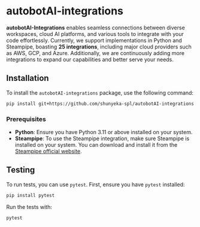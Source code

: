 # autobotAI-integrations

**autobotAI-Integrations** enables seamless connections between diverse workspaces, cloud AI platforms, and various tools to integrate with your code effortlessly. Currently, we support implementations in Python and Steampipe, boasting **25 integrations**, including major cloud providers such as AWS, GCP, and Azure. Additionally, we are continuously adding more integrations to expand our capabilities and better serve your needs.

## Installation

To install the `autobotAI-integrations` package, use the following command:

```sh
pip install git+https://github.com/shunyeka-spl/autobotAI-integrations
```

### Prerequisites

- **Python**: Ensure you have Python 3.11 or above installed on your system.
- **Steampipe**: To use the Steampipe integration, make sure Steampipe is installed on your system. You can download and install it from the [Steampipe official website](https://steampipe.io/downloads).

<!--## Usage

### Importing the Package

To start using `autobotAI-integrations`, you need to import the necessary modules in your code. Here's an example of how to import and use the package:

```python
from autobotAI_integrations.handlers import some_handler
from autobotAI_integrations.integrations import some_integration
from autobotAI_integrations.utils import some_utility

# Example usage
result = some_integration.connect()
print(result)
```

### Configuration

If your package requires any configuration (e.g., API keys, authentication details), provide details here on how to set it up. For example:

```python
import os

# Set up environment variables for authentication
os.environ['API_KEY'] = 'your_api_key'
os.environ['API_SECRET'] = 'your_api_secret'
```

### Code Examples

#### Example 1: Run payload file

```python
from autobotAI_integrations.handlers.payload_handler import handle_payload
from autobotAI_integrations.payload_schema import Payload
import json

payload_filename = "<payload_file_path>"

with open(payload_filename) as f:
    payload = json.load(f)

payload = Payload(**payload)


handle_payload(payload=payload, print_output=True)

```

## Features

- **Multiple Integrations**: Supports integration with various platforms and tools.
- **Python and Steampipe Support**: Initial support for Python and Steampipe.
- **Easy Configuration**: Simple setup and configuration for different integrations.

## Modules and Classes

### Handlers

- **`handlers.some_handler`**: Description of what this handler does.

### Integrations

- **`integrations.example_integration`**: Example integration with a specific service.
- **`integrations.steampipe_integration`**: Integration for Steampipe.

### Utilities

- **`utils.some_utility`**: Description of this utility function.
-->
## Testing

To run tests, you can use `pytest`. First, ensure you have `pytest` installed:

```sh
pip install pytest
```

Run the tests with:

```sh
pytest
```
<!--
### Test Configuration

If there are any specific configurations or environment setups needed for testing, provide the details here.

## Contributing

We welcome contributions from the community. To contribute:

1. Fork the repository.
2. Create a new branch (`git checkout -b feature-branch`).
3. Make your changes and commit them (`git commit -am 'Add new feature'`).
4. Push to the branch (`git push origin feature-branch`).
5. Create a new Pull Request.

Please ensure your code adheres to our coding standards and includes appropriate tests.

## License

This project is licensed under the MIT License - see the [LICENSE](LICENSE) file for details.

## Contact Information

For support or inquiries, please contact us at:

- **Email**: support@shunyeka-spl.com
- **GitHub Issues**: [GitHub Issues Page](https://github.com/shunyeka-spl/autobotAI-integrations/issues)
-->